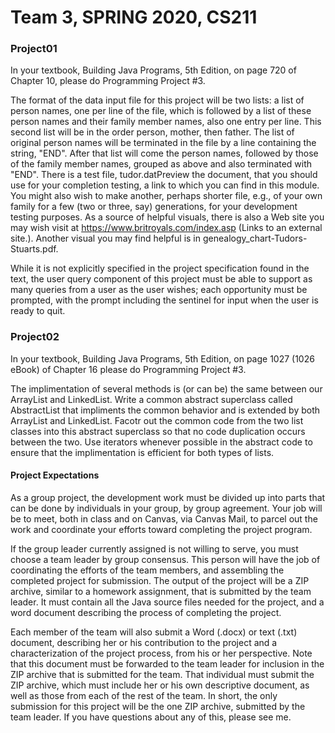 # Team 3, SPRING 2020, CS211

### Project01
In your textbook, Building Java Programs, 5th Edition, on page 720 of Chapter 10, please do Programming Project #3.

The format of the data input file for this project will be two lists: a list of person names, one per line of the file, which is followed by a list of these person names and their family member names, also one entry per line. This second list will be in the order person, mother, then father. The list of original person names will be terminated in the file by a line containing the string, "END". After that list will come the person names, followed by those of the family member names, grouped as above and also terminated with "END". There is a test file, tudor.datPreview the document, that you should use for your completion testing, a link to which you can find in this module. You might also wish to make another, perhaps shorter file, e.g., of your own family for a few (two or three, say) generations, for your development testing purposes. As a source of helpful visuals, there is also a Web site you may wish visit at https://www.britroyals.com/index.asp (Links to an external site.). Another visual you may find helpful is in genealogy_chart-Tudors-Stuarts.pdf.

While it is not explicitly specified in the project specification found in the text, the user query component of this project must be able to support as many queries from a user as the user wishes; each opportunity must be prompted, with the prompt including the sentinel for input when the user is ready to quit.

### Project02

In your textbook, Building Java Programs, 5th Edition, on page 1027 (1026 eBook) of Chapter 16 please do Programming Project #3.

The implimentation of several methods is (or can be) the same between our ArrayList and LinkedList. Write a common abstract superclass called AbstractList that impliments the common behavior and is extended by both ArrayList and LinkedList. Facotr out the common code from the two list classes into this abstract superclass so that no code duplication occurs between the two. Use iterators whenever possible in the abstract code to ensure that the implimentation is efficient for both types of lists.

#### Project Expectations

As a group project, the development work must be divided up into parts that can be done by individuals in your group, by group agreement. Your job will be to meet, both in class and on Canvas, via Canvas Mail, to parcel out the work and coordinate your efforts toward completing the project program.

If the group leader currently assigned is not willing to serve, you must choose a team leader by group consensus. This person will have the job of coordinating the efforts of the team members, and assembling the completed project for submission. The output of the project will be a ZIP archive, similar to a homework assignment, that is submitted by the team leader. It must contain all the Java source files needed for the project, and a word document describing the process of completing the project.

Each member of the team will also submit a Word (.docx) or text (.txt) document, describing her or his contribution to the project and a characterization of the project process, from his or her perspective. Note that this document must be forwarded to the team leader for inclusion in the ZIP archive that is submitted for the team. That individual must submit the ZIP archive, which must include her or his own descriptive document, as well as those from each of the rest of the team. In short, the only submission for this project will be the one ZIP archive, submitted by the team leader. If you have questions about any of this, please see me.
